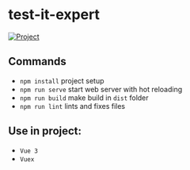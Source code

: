# test-it-expert

<a href="https://dev-moroz.github.io/test-it-expert/" >
  <img src="https://img.shields.io/badge/Watch%20demo-blue?style=for-the-badge&logoColor=white" alt="Project"/>
</a>

## Commands
- `npm install` project setup
- `npm run serve` start web server with hot reloading
- `npm run build` make build in `dist` folder
- `npm run lint` lints and fixes files

## Use in project:
- `Vue 3`
- `Vuex`
